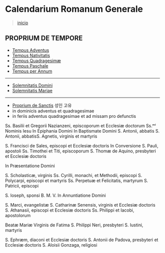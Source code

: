 # Calendarium Romanum Generale
> [inicio](./README.md)

## PROPRIUM DE TEMPORE
* [Tempus Adventus](./lc/LA.md)
* [Tempus Nativitatis](./lc/LN.md)
* [Tempus Quadragesimæ](./lc/LQ.md)
* [Tempus Paschale](./lc/LP.md)
* [Tempus per Annum](./lc/LH.md)

----

* [Solemnitatis Domini](./lc/LD.md)
* [Solemnitatis Mariae](./lc/LM.md)

----
* [Proprium de Sanctis](./lc/SS.md) 성인 고유
* in dominicis adventus et quadragesimae  
* in feriis adventus quadragesimae et ad missam pro defunctis

Ss. Basilii et Gregorii Nazianzeni, episcoporum et Ecclesiæ doctorum
Ss.ᵐⁱ Nominis Iesu
In Epiphania Domini
 In Baptismate Domini
S. Antonii, abbatis
S. Antonii, abbatisS. Agnetis, virginis et martyris


S. Francisci de Sales, episcopi et Ecclesiæ doctoris
 In Conversione S. Pauli, apostoli
Ss. Timothei et Titi, episcoporum
S. Thomæ de Aquino, presbyteri et Ecclesiæ doctoris






In Præsentatione Domini

S. Scholasticæ, virginis
Ss. Cyrilli, monachi, et Methodii, episcopi
S. Polycarpi, episcopi et martyris
Ss. Perpetuæ et Felicitatis, martyrum
S. Patricii, episcopi


S. Ioseph, sponsi B. M. V.
In Annuntiatione Domini





S. Marci, evangelistæ
S. Catharinæ Senensis, virginis et Ecclesiæ doctoris
S. Athanasii, episcopi et Ecclesiæ doctoris
Ss. Philippi et Iacobi, apostolorum




 Beatæ Mariæ Virginis de Fatima
  S. Philippi Neri, presbyteri
S. Iustini, martyris

 S. Ephræm, diaconi et Ecclesiæ doctoris
S. Antonii de Padova, presbyteri et Ecclesiæ doctoris
S. Aloisii Gonzaga, religiosi

